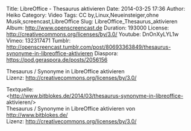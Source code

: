 Title: LibreOffice - Thesaurus aktivieren
Date: 2014-03-25 17:36
Author: Heiko
Category: Video
Tags: CC by,Linux,Neueinsteiger,ohne Musik,screencast,LibreOffice
Slug: LibreOffice_Thesaurus_aktivieren
Album: http://www.openscreencast.de
Duration: 193000
License: http://creativecommons.org/licenses/by/3.0/
Youtube: DnOnXyLYL1w
Vimeo: 132317471
Tumblr: http://openscreencast.tumblr.com/post/80693363849/thesaurus-synonyme-in-libreoffice-aktivieren
Diaspora: https://pod.geraspora.de/posts/2056156

Thesaurus / Synonyme in LibreOffice aktivieren  
Lizenz: <http://creativecommons.org/licenses/by/3.0/>  
  
Textquelle:  
<http://www.bitblokes.de/2014/03/thesaurus-synonyme-in-libreoffice-
aktivieren/>  
Thesaurus / Synonyme in LibreOffice aktivieren von <http://www.bitblokes.de/>  
Lizenz: <http://creativecommons.org/licenses/by/3.0/>

